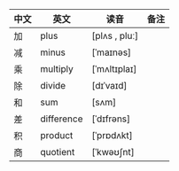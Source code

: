 中文|英文|读音|备注
-|-|-|-
加|plus|[plʌs , pluː]|
减|minus|[ˈmaɪnəs]|
乘|multiply|[ˈmʌltɪplaɪ]|
除|divide|[dɪˈvaɪd]|
和|sum|[sʌm]|
差|difference|[ˈdɪfrəns]|
积|product|[ˈprɒdʌkt]|
商|quotient|[ˈkwəʊʃnt]|

